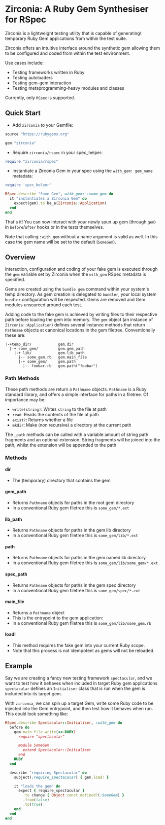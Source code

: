 # Zirconia: A Ruby Gem Synthesiser for RSpec

Zirconia is a lightweight testing utility that is capable of generating\ temporary Ruby Gem applications from within the test suite. 

Zirconia offers an intuitive interface around the synthetic gem allowing them to be configured and coded from within the test environment.

Use cases include:
- Testing frameworks written in Ruby
- Testing autoloaders
- Testing gem-gem interaction
- Testing metaprogramming-heavy modules and classes

Currently, only `RSpec` is supported.


## Quick Start

- Add `zirconia` to your Gemfile:

```ruby
source "https://rubygems.org"

gem "zirconia"
```

- Require `zirconia/rspec` in your spec_helper:
```ruby
require "zirconia/rspec"
```

- Instantiate a Zirconia Gem in your spec using the `with_gem: gem_name` metadata:
```ruby
require 'spec_helper'

RSpec.describe "Some Gem", with_gem: :some_gem do
  it "instantiates a Zirconia Gem" do
    expect(gem).to be_a(Zirconia::Application)
  end
end
```

That's it! You can now interact with your newly spun up gem (through `gem`) in `before`/`after` hooks or in the tests themselves.

Note that calling `:with_gem` without a name argument is valid as well. In this case the gem name will be set to the default (`SomeGem`).


## Overview

Interaction, configuration and coding of your fake gem is executed through the `gem` variable set by Zirconia when the `with_gem` RSpec metadata is specified.

Gems are created using the `bundle gem` command within your system's temp directory. As gem creation is delegated to `bundler`, your local system `bundler` configuration will be respected. Gems are removed and Gem modules unsourced around each test.

Adding code to the fake gem is achieved by writing files to their respective path before loading the gem into memory. The `gem` object (an instance of `Zirconia::Application`) defines several instance methods that return `Pathname` objects at canonical locations in the gem filetree. Conventionally these are:

```
|-+temp_dir/            gem.dir
  |-+ some_gem/         gem.gem_path
    |-+ lib/            gem.lib_path
      |-- some_gem.rb   gem.main_file
      |-+ some_gem/     gem.path
        |-- foobar.rb   gem.path("foobar")
```

### Path Methods

These path methods are return a `Pathname` objects. `Pathname` is a Ruby standard library, and offers a simple interface for paths in a filetree. Of importance may be:
- `write(string)`: Writes `string` to the file at path
- `read`: Reads the contents of the file at path
- `exist?`: Returns whether a file 
- `mkdir`: Make (non recursive) a directory at the current path

The `_path` methods can be called with a variable amount of string path fragments and an optional extension. String fragments will be joined into the path, whilst the extension will be appended to the path


### Methods

#### dir
- The (temporary) directory that contains the gem

#### gem_path
- Returns `Pathname` objects for paths in the root gem directory
- In a conventional Ruby gem filetree this is `some_gem/*.ext`

#### lib_path
- Returns `Pathname` objects for paths in the gem lib directory
- In a conventional Ruby gem filetree this is `some_gem/lib/*.ext`

#### path
- Returns `Pathname` objects for paths in the gem named lib directory
- In a conventional Ruby gem filetree this is `some_gem/lib/some_gem/*.ext`

#### spec_path
- Returns `Pathname` objects for paths in the gem spec directory
- In a conventional Ruby gem filetree this is `some_gem/spec/*.ext`

#### main_file
- Returns a `Pathname` object
- This is the entrypoint to the gem application:
- In a conventional Ruby gem filetree this is `some_gem/lib/some_gem.rb`

#### load!
- This method requires the fake gem into your current Ruby scope.
- Note that this process is not idempotent as gems will not be reloaded.


## Example

Say we are creating a fancy new testing framework `spectacular`, and we want to test how it behaves when included in target Ruby gem applications. `spectacular` defines an `Initialiser` class that is run when the gem is included into its target gem.

With `zirconia`, we can spin up a target Gem, write some Ruby code to be injected into the Gem entrypoint, and then test how it behaves when run. This could look something like:

```ruby
RSpec.describe Spectacular::Initialiser, :with_gem do
  before do
    gem.main_file.write(<<~RUBY)
      require "spectacular"

      module SomeGem
        extend Spectacular::Initialiser
      end
    RUBY
  end

  describe "requiring Spectacular" do
    subject(:require_spectacular) { gem.load! }

    it "loads the gem" do
      expect { require_spectacular }
        .to change { Object.const_defined?(:SomeGem) }
        .from(false)
        .to(true)
    end
  end
end
```

